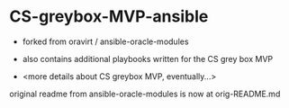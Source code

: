 # CS-greybox-MVP-ansible
 - forked from oravirt / ansible-oracle-modules
 - also contains additional playbooks written for the CS grey box MVP

 - <more details about CS greybox MVP, eventually...>

original readme from ansible-oracle-modules is now at orig-README.md
